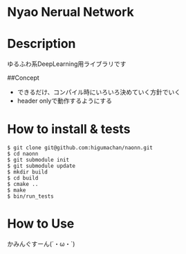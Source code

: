 # Nyao Nerual Network

# Description
ゆるふわ系DeepLearning用ライブラリです

##Concept
* できるだけ、コンパイル時にいろいろ決めていく方針でいく
* header onlyで動作するようにする

# How to install & tests
```
$ git clone git@github.com:higumachan/naonn.git
$ cd naonn
$ git submodule init
$ git submodule update
$ mkdir build
$ cd build
$ cmake ..
$ make
$ bin/run_tests
```

# How to Use
かみんぐすーん(´・ω・`)
